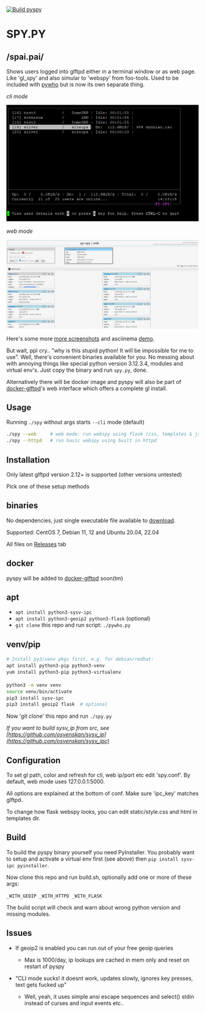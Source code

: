 [![Build pyspy](https://github.com/silv3rr/pyspy/actions/workflows/build.yml/badge.svg)](https://github.com/silv3rr/pyspy/actions/workflows/build.yml)

# SPY.PY

## /spai.pai/

Shows users logged into glftpd either in a terminal window or as web page. Like 'gl_spy' and also simular to 'webspy' from foo-tools. Used to be included with [pywho](https://github.com/silv3rr/pywho) but is now its own separate thing.

_cli mode_

![screenshot_cli](docs/cli.png)

_web mode_

![screenshot_web](docs/web.png)

Here's some more [more screenshots](docs/Screenshots.md) and asciinema [demo](docs/Demo.md).

But wait, ppl cry.. "why is this stupid python! It will be impossible for me to use". Well, there's convenient binaries available for you. No messing about with annoying things like special python version 3.12.3.4, modules and virtual env's. Just copy the binary and run `spy.py`, done.

Alternatively there will be docker image and pyspy will also be part of [docker-glftpd](https://github.com/silv3rr/docker-glftpd)'s web interface which offers a complete gl install.

## Usage

Running `./spy` without args starts `--cli` mode (default)

``` bash
./spy --web     # web mode: run webspy using flask (css, templates & js)
./spy --httpd   # run basic webspy using built in httpd
```

## Installation

Only latest glftpd version 2.12+ is supported (other versions untested)

Pick one of these setup methods

## binaries

No dependencies, just single executable file available to [download](../../releases).

Supported: CentOS 7, Debian 11, 12 and Ubuntu 20.04, 22.04

All files on [Releases](../../releases) tab

## docker

pyspy will be added to [docker-glftpd](https://github.com/silv3rr/docker-glftpd) soon(tm)

## apt

- `apt install python3-sysv-ipc`
- `apt install python3-geoip2 python3-flask`  (optional)
- `git clone` this repo and run script: `./pywho.py`

## venv/pip

``` bash
# Install py3/venv pkgs first, e.g. for debian/redhat:
apt install python3-pip python3-venv
yum install python3-pip python3-virtualenv

python3 -m venv venv
source venv/bin/activate
pip3 install sysv-ipc
pip3 install geoip2 flask  # optional
```

Now 'git clone' this repo and run `./spy.py`

_If you want to build sysv_ip from src, see [https://github.com/osvenskan/sysv_ip](https://github.com/osvenskan/sysv_ipc)_

## Configuration

To set gl path, color and refresh for cli, web ip/port etc edit 'spy.conf'. By default, web mode uses 127.0.0.1:5000.

All options are explained at the bottom of conf. Make sure 'ipc_key' matches glftpd.

To change how flask webspy looks, you can edit static/style.css and html in templates dir.

## Build

To build the pyspy binary yourself you need PyInstaller. You probably want to setup and activate a virtual env first (see above) then `pip install sysv-ipc pyinstaller`.

Now clone this repo and run build.sh, optionally add one or more of these args:

`_WITH_GEOIP _WITH_HTTPD _WITH_FLASK`

The build script will check and warn about wrong python version and missing modules.

## Issues

- If geoip2 is enabled you can run out of your free geoip queries
    - Max is 1000/day, ip lookups are cached in mem only and reset on restart of pyspy

- "CLI mode sucks! it doesnt work, updates slowly, ignores key presses, text gets fucked up"
    - Well, yeah, it uses simple ansi escape sequences and select() stdin instead of curses and input events etc..
